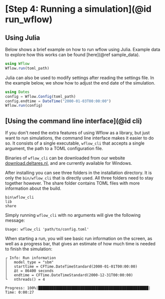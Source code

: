 # [Step 4: Running a simulation](@id run_wflow)

## Using Julia

Below shows a brief example on how to run wflow using Julia. Example data to explore how
this works can be found [here](@ref sample_data).

```julia
using Wflow
Wflow.run(toml_path)
```

Julia can also be used to modify settings after reading the settings file. In the example
below, we show how to adjust the end date of the simulation.

```julia 
using Dates
config = Wflow.Config(toml_path)
config.endtime = DateTime("2000-01-03T00:00:00")
Wflow.run(config)
```

## [Using the command line interface](@id cli)

If you don't need the extra features of using Wflow as a library, but just want to run
simulations, the command line interface makes it easier to do so. It consists of a single
executable, `wflow_cli` that accepts a single argument, the path to a TOML configuration
file.

Binaries of `wflow_cli` can be downloaded from our website
[download.deltares.nl](https://download.deltares.nl/en/download/wflow/), and are currently
available for Windows.

After installing you can see three folders in the installation directory. It is only the
`bin/wflow_cli` that is directly used. All three folders need to stay together however.
The share folder contains TOML files with more information about the build.

```
bin\wflow_cli
lib
share
```

Simply running `wflow_cli` with no arguments will give the following message:

```
Usage: wflow_cli 'path/to/config.toml'
```

When starting a run, you will see basic run information on the screen, as well as a progress
bar, that gives an estimate of how much time is needed to finish the simulation:

```
┌ Info: Run information
│   model_type = "sbm"
│   starttime = CFTime.DateTimeStandard(2000-01-01T00:00:00)
│   Δt = 86400 seconds
│   endtime = CFTime.DateTimeStandard(2000-12-31T00:00:00)
└   nthreads() = 4

Progress: 100%|██████████████████████████████████████████████████| Time: 0:00:27
```
